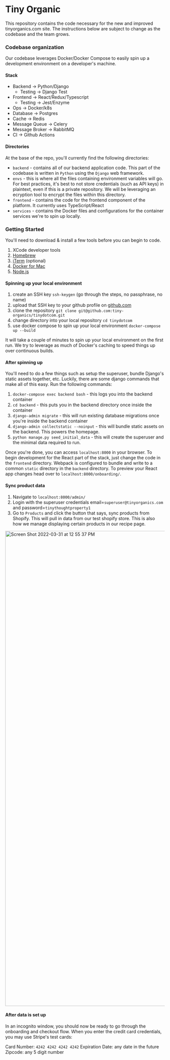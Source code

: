 # Tiny Organic

This repository contains the code necessary for the new and improved tinyorganics.com site. The instructions below are subject to change as the codebase and the team grows.

### Codebase organization

Our codebase leverages Docker/Docker Compose to easily spin up a development environment on a developer's machine.

#### Stack
 - Backend -> Python/Django
    - Testing -> Django Test
 - Frontend -> React/Redux/Typescript
    - Testing -> Jest/Enzyme
 - Ops -> Docker/k8s
 - Database -> Postgres
 - Cache -> Redis
 - Message Queue -> Celery
 - Message Broker -> RabbitMQ
 - CI -> Github Actions

#### Directories
At the base of the repo, you'll currently find the following directories:

* `backend` - contains all of our backend application code. This part of the codebase is written in `Python` using the `Django` web framework.
* `envs` - this is where all the files containing environment variables will go. For best practices, it's best to not store credentials (such as API keys) in plaintext, even if this is a private repository. We will be leveraging an ecryption tool to encrypt the files within this directory.
* `frontend` - contains the code for the frontend component of the platform. It currently uses TypeScript/React
* `services` - contains the Docker files and configurations for the container services we're to spin up locally.

### Getting Started

You'll need to download & install a few tools before you can begin to code.

1. XCode developer tools
2. [Homebrew](https://brew.sh/)
3. [iTerm](https://iterm2.com/downloads.html) (optional) 
4. [Docker for Mac](https://docs.docker.com/desktop/mac/install/)
5. [Node.js](https://nodejs.org/en/)

#### Spinning up your local environment
1. create an SSH key `ssh-keygen` (go through the steps, no passphrase, no name)
2. upload that SSH key to your github profile on [github.com](github.com)
3. clone the repository `git clone git@github.com:tiny-organics/tinydotcom.git`
4. change directory into your local repository `cd tinydotcom`
5. use docker compose to spin up your local environment `docker-compose up --build`

It will take a couple of minutes to spin up your local environment on the first run. We try to leverage as much of Docker's caching to speed things up over continuous builds.

#### After spinning up

You'll need to do a few things such as setup the superuser, bundle Django's static assets together, etc. Luckily, there are some django commands that make all of this easy. Run the following commands:

1. `docker-compose exec backend bash` - this logs you into the backend container
2. `cd backend` - this puts you in the backend directory once inside the container
2. `django-admin migrate` - this will run existing database migrations once you're inside the backend container
3. `django-admin collectstatic --noinput` - this will bundle static assets on the backend. This powers the homepage.
4. `python manage.py seed_initial_data` - this will create the superuser and the minimal data required to run.

Once you're done, you can access `localhost:8000` in your browser. To begin development for the React part of the stack, just change the code in the `frontend` directory. Webpack is configured to bundle and write to a common `static` directory in the `backend` directory. To preview your React app changes head over to `localhost:8000/onboarding/`. 


#### Sync product data
1. Navigate to `localhost:8000/admin/`
2. Login with the superuser credentials email=`superuser@tinyorganics.com` and password=`tinythoughtproperty1`
3. Go to `Products` and click the button that says, sync products from Shopify. This will pull in data from our test shopify store. This is also how we manage displaying certain products in our recipe page.

<img width="1501" alt="Screen Shot 2022-03-31 at 12 55 37 PM" src="https://user-images.githubusercontent.com/87022787/161109339-52c6acb9-12cd-49bb-b977-bd3f54efe0e8.png">



#### After data is set up
In an incognito window, you should now be ready to go through the onboarding and checkout flow. When you enter the credit card credentials, you may use Stripe's test cards:

Card Number: `4242 4242 4242 4242`
Expiration Date: any date in the future
Zipcode: any 5 digit number
